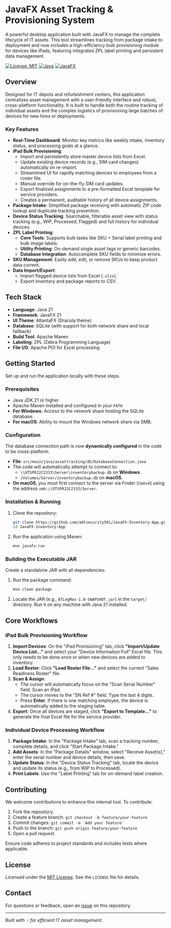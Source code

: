 # JavaFX Asset Tracking & Provisioning System

A powerful desktop application built with JavaFX to manage the complete lifecycle of IT assets. This tool streamlines tracking from package intake to deployment and now includes a high-efficiency bulk provisioning module for devices like iPads, featuring integrated ZPL label printing and persistent data management.

[![License: MIT](https://img.shields.io/badge/License-MIT-yellow.svg)](https://opensource.org/licenses/MIT)
[![Java](https://img.shields.io/badge/Java-21-blue)](https://www.oracle.com/java/)
[![JavaFX](https://img.shields.io/badge/JavaFX-21-orange)](https://openjfx.io/)

## Overview

Designed for IT depots and refurbishment centers, this application centralizes asset management with a user-friendly interface and robust, cross-platform functionality. It is built to handle both the routine tracking of individual assets and the complex logistics of provisioning large batches of devices for new hires or deployments.

### Key Features

-   **Real-Time Dashboard**: Monitor key metrics like weekly intake, inventory status, and processing goals at a glance.
-   **iPad Bulk Provisioning**:
    -   Import and persistently store master device lists from Excel.
    -   Update existing device records (e.g., SIM card changes) automatically on re-import.
    -   Streamlined UI for rapidly matching devices to employees from a roster file.
    -   Manual override for on-the-fly SIM card updates.
    -   Export finalized assignments to a pre-formatted Excel template for service providers.
    -   Creates a permanent, auditable history of all device assignments.
-   **Package Intake**: Simplified package receiving with automatic ZIP code lookup and duplicate tracking prevention.
-   **Device Status Tracking**: Searchable, filterable asset view with status tracking (e.g., WIP, Processed, Flagged) and full history for individual devices.
-   **ZPL Label Printing**:
    -   **Core Tools**: Supports bulk tasks like SKU + Serial label printing and bulk image labels.
    -   **Utility Printing**: On-demand single asset tags or generic barcodes.
    -   **Database Integration**: Autocomplete SKU fields to minimize errors.
-   **SKU Management**: Easily add, edit, or remove SKUs to keep product data current.
-   **Data Import/Export**:
    -   Import flagged device lists from Excel (`.xlsx`).
    -   Export inventory and package reports to CSV.

## Tech Stack

-   **Language**: Java 21
-   **Framework**: JavaFX 21
-   **UI Theme**: AtlantaFX (Dracula theme)
-   **Database**: SQLite (with support for both network share and local fallback)
-   **Build Tool**: Apache Maven
-   **Labeling**: ZPL (Zebra Programming Language)
-   **File I/O**: Apache POI for Excel processing

## Getting Started

Set up and run the application locally with these steps.

### Prerequisites

-   Java JDK 21 or higher
-   Apache Maven installed and configured in your `PATH`
-   **For Windows**: Access to the network share hosting the SQLite database.
-   **For macOS**: Ability to mount the Windows network share via SMB.

### Configuration

The database connection path is now **dynamically configured** in the code to be cross-platform.

-   **File**: `src/main/java/assettracking/db/DatabaseConnection.java`
-   The code will automatically attempt to connect to:
    -   `\\UTSPRJ2C2333\Server\inventorybackup.db` on **Windows**.
    -   `/Volumes/Server/inventorybackup.db` on **macOS**.
-   **On macOS**, you must first connect to the server via Finder (`Cmd`+`K`) using the address `smb://UTSPRJ2C2333/Server`.

### Installation & Running

1.  Clone the repository:
    ```bash
    git clone https://github.com/adtsecurity501/JavaFX-Inventory-App.git
    cd JavaFX-Inventory-App
    ```

2.  Run the application using Maven:
    ```bash
    mvn javafx:run
    ```

### Building the Executable JAR

Create a standalone JAR with all dependencies:

1.  Run the package command:
    ```bash
    mvn clean package
    ```

2.  Locate the JAR (e.g., `ATLegMav-1.0-SNAPSHOT.jar`) in the `target/` directory. Run it on any machine with Java 21 installed.

## Core Workflows

### iPad Bulk Provisioning Workflow

1.  **Import Devices**: On the "iPad Provisioning" tab, click **"Import/Update Device List..."** and select your "Device Information Full" Excel file. This only needs to be done once or when new devices are added to inventory.
2.  **Load Roster**: Click **"Load Roster File..."** and select the current "Sales Readiness Roster" file.
3.  **Scan & Assign**:
    -   The cursor will automatically focus on the "Scan Serial Number" field. Scan an iPad.
    -   The cursor moves to the "SN Ref #" field. Type the last 4 digits.
    -   Press **Enter**. If there is one matching employee, the device is automatically added to the staging table.
4.  **Export**: Once all devices are staged, click **"Export to Template..."** to generate the final Excel file for the service provider.

### Individual Device Processing Workflow

1.  **Package Intake**: In the "Package Intake" tab, scan a tracking number, complete details, and click "Start Package Intake."
2.  **Add Assets**: In the "Package Details" window, select "Receive Asset(s)," enter the serial number and device details, then save.
3.  **Update Status**: In the "Device Status Tracking" tab, locate the device and update its status (e.g., from WIP to Processed).
4.  **Print Labels**: Use the "Label Printing" tab for on-demand label creation.

## Contributing

We welcome contributions to enhance this internal tool. To contribute:

1.  Fork the repository.
2.  Create a feature branch: `git checkout -b feature/your-feature`
3.  Commit changes: `git commit -m 'Add your feature'`
4.  Push to the branch: `git push origin feature/your-feature`
5.  Open a pull request.

Ensure code adheres to project standards and includes tests where applicable.

## License

Licensed under the [MIT License](LICENSE). See the `LICENSE` file for details.

## Contact

For questions or feedback, open an [issue](https://github.com/adtsecurity501/JavaFX-Inventory-App/issues) on this repository.

---

*Built with 💡 for efficient IT asset management.*
